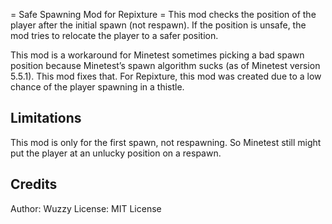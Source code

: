 = Safe Spawning Mod for Repixture =
This mod checks the position of the player after the initial spawn (not respawn).
If the position is unsafe, the mod tries to relocate the player to a safer position.

This mod is a workaround for Minetest sometimes picking a bad spawn position
because Minetest’s spawn algorithm sucks (as of Minetest version 5.5.1).
This mod fixes that. For Repixture, this mod was created due
to a low chance of the player spawning in a thistle.

## Limitations

This mod is only for the first spawn, not respawning. So Minetest still might
put the player at an unlucky position on a respawn.

## Credits

Author: Wuzzy
License: MIT License
